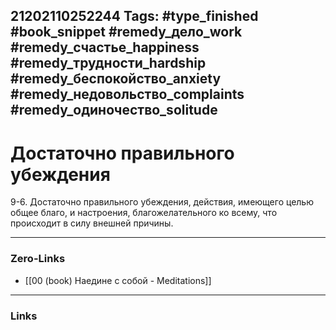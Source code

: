 21202110252244
Tags: #type_finished #book_snippet #remedy_дело_work #remedy_счастье_happiness #remedy_трудности_hardship #remedy_беспокойство_anxiety #remedy_недовольство_complaints #remedy_одиночество_solitude
---
# Достаточно правильного убеждения

 9-6. Достаточно правильного убеждения, действия, имеющего целью общее благо, и настроения, благожелательного ко всему, что происходит в силу внешней причины. 

---
### Zero-Links
- [[00 (book) Наедине с собой - Meditations]]
---
### Links
